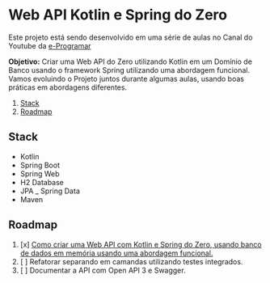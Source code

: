 # Web API Kotlin e Spring do Zero

Este projeto está sendo desenvolvido em uma série de aulas no Canal do Youtube da [e-Programar](https://www.youtube.com/EnsinandoProgramar)   

**Objetivo:** Criar uma Web API do Zero utilizando Kotlin em um Domínio de Banco usando o framework Spring utilizando uma abordagem funcional.
Vamos evoluindo o Projeto juntos durante algumas aulas, usando boas práticas em abordagens diferentes.

1. [Stack](#stack)
2. [Roadmap](#roadmap)

## Stack   
- Kotlin
- Spring Boot
- Spring Web
- H2 Database
- JPA
_ Spring Data
- Maven    


## Roadmap   
1. [x] [Como criar uma Web API com Kotlin e Spring do Zero, usando banco de dados em memória usando uma abordagem funcional.](https://youtu.be/Usq-HeeJ6so)
2. [ ] Refatorar separando em camandas utilizando testes integrados.
3. [ ] Documentar a API com Open API 3 e Swagger.
